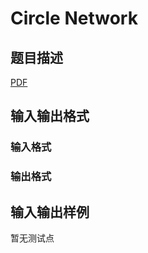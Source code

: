 # Circle Network

## 题目描述

[problemUrl]: https://uva.onlinejudge.org/index.php?option=com_onlinejudge&Itemid=8&category=247&page=show_problem&problem=3821

[PDF](https://uva.onlinejudge.org/external/12/p1272.pdf)

## 输入输出格式

### 输入格式

### 输出格式

## 输入输出样例

暂无测试点

